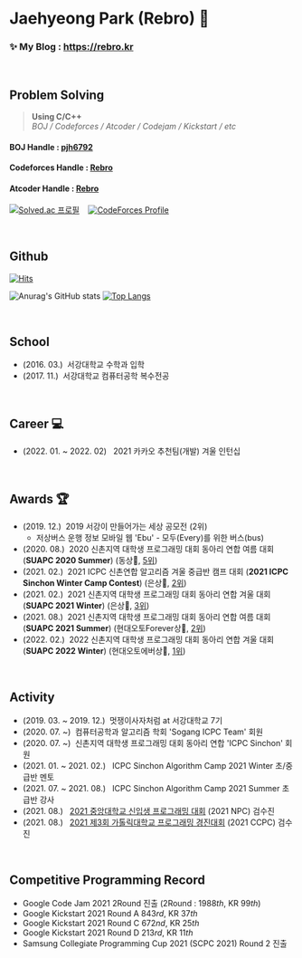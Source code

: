 # Jaehyeong Park (Rebro) 👋

### ✨ My Blog :  https://rebro.kr  

&nbsp;
## Problem Solving
> __Using C/C++__  
> *BOJ / Codeforces / Atcoder / Codejam / Kickstart / etc*

#### BOJ Handle : [pjh6792](https://www.acmicpc.net/user/pjh6792) 
#### Codeforces Handle : [Rebro](https://codeforces.com/profile/rebro)  
#### Atcoder Handle : [Rebro](https://atcoder.jp/users/Rebro)

[![Solved.ac
프로필](http://mazassumnida.wtf/api/v2/generate_badge?boj=pjh6792)](https://solved.ac/pjh6792) &nbsp;&nbsp; [![CodeForces Profile](http://cf.leed.at?id=Rebro)](https://codeforces.com/profile/Rebro)

&nbsp;

## Github

[![Hits](https://hits.seeyoufarm.com/api/count/incr/badge.svg?url=https%3A%2F%2Fgithub.com%2FRe-bro&count_bg=%2379C83D&title_bg=%23555555&icon=&icon_color=%23E7E7E7&title=hits&edge_flat=false)](https://hits.seeyoufarm.com)

![Anurag's GitHub stats](https://github-readme-stats.vercel.app/api?username=Re-bro&show_icons=true&theme=radical&hide=contribs,prs) [![Top Langs](https://github-readme-stats.vercel.app/api/top-langs/?username=Re-bro&layout=compact)](https://github.com/anuraghazra/github-readme-stats)

&nbsp;
## School
- (2016. 03.) &nbsp;서강대학교 수학과 입학
- (2017. 11.) &nbsp;서강대학교 컴퓨터공학 복수전공 

&nbsp;

## Career 💻
- (2022. 01. ~ 2022. 02) &nbsp; 2021 카카오 추천팀(개발) 겨울 인턴십

&nbsp;

## Awards 🏆
- (2019. 12.) &nbsp;2019 서강이 만들어가는 세상 공모전 (2위)  
  * 저상버스 운행 정보 모바일 웹 'Ebu' - 모두(Every)를 위한 버스(bus)
- (2020. 08.) &nbsp;2020 신촌지역 대학생 프로그래밍 대회 동아리 연합 여름 대회 (**SUAPC 2020 Summer**) (동상🥉, [5위](https://www.acmicpc.net/contest/scoreboard/519))
- (2021. 02.) &nbsp;2021 ICPC 신촌연합 알고리즘 겨울 중급반 캠프 대회 (**2021 ICPC Sinchon Winter Camp Contest**) (은상🥈, [2위](https://www.acmicpc.net/contest/scoreboard/589))
- (2021. 02.) &nbsp;2021 신촌지역 대학생 프로그래밍 대회 동아리 연합 겨울 대회 (**SUAPC 2021 Winter**) (은상🥈, [3위](https://www.acmicpc.net/contest/scoreboard/586))
- (2021. 08.) &nbsp;2021 신촌지역 대학생 프로그래밍 대회 동아리 연합 여름 대회 (**SUAPC 2021 Summer**) (현대오토Forever상🥈, [2위](https://www.acmicpc.net/contest/scoreboard/678))
- (2022. 02.) &nbsp;2022 신촌지역 대학생 프로그래밍 대회 동아리 연합 겨울 대회 (**SUAPC 2022 Winter**) (현대오토에버상🥇, [1위](https://www.acmicpc.net/contest/spotboard/764))

&nbsp;

## Activity
- (2019. 03. ~ 2019. 12.) &nbsp;멋쟁이사자처럼 at 서강대학교 7기
- (2020. 07. ~) &nbsp;컴퓨터공학과 알고리즘 학회 'Sogang ICPC Team' 회원
- (2020. 07. ~) &nbsp;신촌지역 대학생 프로그래밍 대회 동아리 연합 'ICPC Sinchon' 회원
- (2021. 01. ~ 2021. 02.) &nbsp; ICPC Sinchon Algorithm Camp 2021 Winter 초/중급반 멘토 
- (2021. 07. ~ 2021. 08.) &nbsp; ICPC Sinchon Algorithm Camp 2021 Summer 초급반 강사
- (2021. 08.) &nbsp; [2021 중앙대학교 신입생 프로그래밍 대회](https://www.acmicpc.net/category/detail/2746) (2021 NPC) 검수진
- (2021. 08.) &nbsp; [2021 제3회 가톨릭대학교 프로그래밍 경진대회](https://www.acmicpc.net/category/detail/2758) (2021 CCPC) 검수진 

&nbsp;

## Competitive Programming Record
- Google Code Jam 2021 2Round 진출 (2Round : 1988*th*, KR 99*th*)
- Google Kickstart 2021 Round A 843*rd*, KR 37*th*
- Google Kickstart 2021 Round C 672*nd*, KR 25*th*
- Google Kickstart 2021 Round D 213*rd*, KR 11*th*
- Samsung Collegiate Programming Cup 2021 (SCPC 2021) Round 2 진출

<!--
**Re-bro/Re-bro** is a ✨ _special_ ✨ repository because its `README.md` (this file) appears on your GitHub profile.

Here are some ideas to get you started:

- 🔭 I’m currently working on ...
- 🌱 I’m currently learning ...
- 👯 I’m looking to collaborate on ...
- 🤔 I’m looking for help with ...
- 💬 Ask me about ...
- 📫 How to reach me: ...
- 😄 Pronouns: ...
- ⚡ Fun fact: ...
-->
